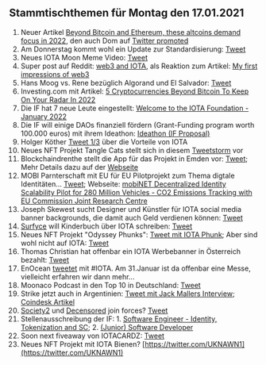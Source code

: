 ## Stammtischthemen für Montag den 17.01.2021

1. Neuer Artikel [Beyond Bitcoin and Ethereum, these altcoins demand focus in 2022](https://ambcrypto.com/beyond-bitcoin-and-ethereum-these-altcoins-demand-focus-in-2022/), den auch Dom auf [Twitter promoted](https://twitter.com/DomSchiener/status/1480607726006898692?s=20)
2. Am Donnerstag kommt wohl ein Update zur Standardisierung: [Tweet](https://twitter.com/MikeHypercube/status/1480601356478173186?s=20)
3. Neues IOTA Moon Meme Video: [Tweet](https://twitter.com/lluisin_alpha/status/1368742815019237380?s=20)
4. Super post auf Reddit: [web3 and IOTA](https://www.reddit.com/r/Iota/comments/s0gmol/web3_and_iota/?utm_source=share&utm_medium=ios_app&utm_name=iossmf), als Reaktion zum Artikel: [My first impressions of web3](https://moxie.org/2022/01/07/web3-first-impressions.html)
5. Hans Moog vs. Rene bezüglich Algorand und El Salvador: [Tweet](https://twitter.com/hus_qy/status/1480879832024203271?s=20)
6. Investing.com mit Artikel: [5 Cryptocurrencies Beyond Bitcoin To Keep On Your Radar In 2022](https://www.investing.com/news/cryptocurrency-news/5-cryptocurrencies-beyond-bitcoin-to-keep-on-your-radar-in-2022-2726622)
7. Die IF hat 7 neue Leute eingestellt: [Welcome to the IOTA Foundation - January 2022](https://blog.iota.org/welcome-to-the-iota-foundation-january-2022/)
8. Die IF will einige DAOs finanziell fördern (Grant-Funding program worth 100.000 euros) mit ihrem Ideathon: [Ideathon (IF Proposal)](https://seemly-seer-d1b.notion.site/Ideathon-IF-Proposal-84ce3db6e6ee4c4da7a035478a69fe6e)
9. Holger Köther [Tweet 1/3](https://twitter.com/HolgerKoether/status/1480618289902624769?s=20) über die Vorteile von IOTA
10. Neues NFT Projekt Tangle Cats stellt sich in diesem [Tweetstorm](https://twitter.com/tangle_cat/status/1480963550092922882?s=20) vor
11. Blockchaindrenthe stellt die App für das Projekt in Emden vor: [Tweet](https://twitter.com/BclDrenthe/status/1481164909119516672?s=20); Mehr Details dazu auf der [Webseite](http://energieknip.nl/)
12. MOBI Parnterschaft mit EU für EU Pilotprojekt zum Thema digtale Identitäten... [Tweet](https://twitter.com/dltMOBI/status/1480978883834957831?s=20); Webseite: [mobiNET Decentralized Identity Scalability Pilot for 280 Million Vehicles - CO2 Emissions Tracking with EU Commission Joint Research Centre](https://dlt.mobi/eupilot/)
13. Joseph Skewest sucht Designer und Künstler für IOTA social media banner backgrounds, die damit auch Geld verdienen können: [Tweet](https://twitter.com/josephskewes/status/1479093682632466434?s=20)
14. [Surfyce](https://twitter.com/Surfyce) will Kinderbuch über IOTA schreiben: [Tweet](https://twitter.com/Surfyce/status/1480938351465099267?s=20)
15. Neues NFT Projekt "Odyssey Phunks": [Tweet mit IOTA Phunk](https://twitter.com/0xVortex/status/1481008017596366853?s=20); Aber sind wohl nicht auf IOTA: [Tweet](https://twitter.com/0xVortex/status/1481171499214061568?s=20)
16. Thomas Christian hat offenbar ein IOTA Werbebanner in Österreich bezahlt: [Tweet](https://twitter.com/TC081180/status/1480971634643193858?s=20)
17. EnOcean [tweetet](https://twitter.com/EnOcean/status/1480932938132955136) mit #IOTA. Am 31.Januar ist da offenbar eine Messe, vielleicht erfahren wir dann mehr...
18. Moonaco Podcast in den Top 10 in Deutschland: [Tweet](https://twitter.com/Moonaco5/status/1480893680319963144?s=20)
19. Strike jetzt auch in Argentinien: [Tweet mit Jack Mallers Interview](https://twitter.com/saylor/status/1481107015824982017?t=x0R9lco7-8P8rjAXHLrzoA&s=19); [Coindesk Artikel](https://www.coindesk.com/business/2022/01/11/strike-launches-bitcoin-payment-services-in-argentina-to-kickstart-latin-american-expansion/)
20. [Society2](https://twitter.com/society2) und [Decensored](https://twitter.com/decensored_app) join forces? [Tweet](https://twitter.com/accretionist/status/1480941149485416448?s=20)
21. Stellenausschreibung der IF: 1. [Software Engineer - Identity, Tokenization and SC](https://twitter.com/michelenati/status/1481182242194046978?s=20); 2. [(Junior) Software Developer](https://iota.bamboohr.com/jobs/view.php?id=187)
22. Soon next fiveaway von IOTACARDZ: [Tweet](https://twitter.com/NFTiotacardz/status/1480856271712657413?s=20)
23. Neues NFT Projekt mit IOTA Bienen? [https://twitter.com/UKNAWN1](https://twitter.com/UKNAWN1)
